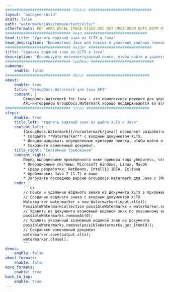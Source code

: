 ```yaml
---
############################# Static ############################
layout: "autogen-child"
draft: false
path: "watermark/java/remove/text/xltx/"
otherformats: PDF WORD EXCEL IMAGE VISIO DOC DOT DOCX DOCM DOTX DOTM RTF TXT XLSX XLSM XLTM XLT XLS XLSB XLAM SXC PPTX PPTM PPSX PPSM POTM POT POTX PPT PPS ODT BMP GIF JPEG JP2 PNG TIFF WEBP VSD VDX VSDX VSTX VSX VSSX VSDM VSSM VSTM VTX VDW VSS VST
############################# Head ############################
head_title: "Удалить водяной знак из XLTX в Java"
head_description: "Библиотека Java для поиска и удаления водяных знаков из документа XLTX с помощью интеллектуального поиска в приложениях Java с использованием API-интерфейсов GroupDocs.Watermark для Java."
############################# Header ############################
title: "Удалить водяной знак из XLTX в Java"
description: "Используйте интеллектуальный поиск, чтобы найти и удалить водяной знак из документа XLTX с форматированием текста из приложений Java и J2SE. Определите критерий поиска для поиска и удаления водяных знаков на основе определенного имени шрифта, цвета, размера и других соответствующих свойств."
############################# SubMenu ############################
submenu:
    enable: false
############################# About ############################
about:
    enable: true
    title: "GroupDocs.Watermark для Java API"
    content: |
        GroupDocs.Watermark for Java — это комплексное решение для управления водяными знаками для приложений Java. Разработчики могут быстро выполнять такие операции с водяными знаками, как; добавлять, редактировать, искать и удалять различные типы водяных знаков в документах всех популярных форматов файлов. Он поддерживает работу с текстовыми и графическими водяными знаками в различных документах, включая PDF, Microsoft Word, Excel, PowerPoint, Visio, электронную почту и форматы изображений.
        API-интерфейсы GroupDocs.Watermark хорошо поддерживаются во всех основных операционных системах и версиях Java, включая J2SE 7.0 (1.7), J2SE 8.0 (1.8) и Java 10.
############################# Steps ############################
steps:
    enable: true
    title_left: "Удалить водяной знак из файла XLTX в Java"
    content_left: |
        [GroupDocs.Watermark](/ru/watermark/java/) позволяет разработчикам Java легко находить и удалять водяные знаки с форматированием текста из своих приложений, выполняя несколько простых шагов.
        * Создайте **Watermarker** с входным документом XLTX.
        * Инициализировать определенные критерии поиска, чтобы найти и удалить водяные знаки.
        * Сохраните измененный документ.
    title_right: "Системные Требования"
    content_right: |
        Перед выполнением приведенного ниже примера кода убедитесь, что в вашей системе установлены следующие предварительные компоненты.
        * Операционные системы: Microsoft Windows, Linux, MacOS
        * Среды разработки: NetBeans, IntelliJ IDEA, Eclipse
        * Фреймворки: Java 7 (1.7) и выше
        * Загрузите последнюю версию GroupDocs.Watermark для Java с [Maven](https://repository.groupdocs.com/webapp/#/artifacts/browse/tree/General/repo/com/groupdocs/groupdocs-watermark)
    code: |
        ```cs
        // Поиск и удаление водяного знака из документа XLTX в приложениях Java
        // Создание водяного знака с входным документом XLTX
        Watermarker watermarker = new Watermarker(input.xltx));
        PossibleWatermarkCollection possibleWatermarks = watermarker.search();
        // Удалить из документа возможный водяной знак по указанному индексу
        possibleWatermarks.removeAt(0);
        // Удалить указанный возможный водяной знак из документа
        possibleWatermarks.remove(possibleWatermarks.get_Item(0));
        // Сохраняем измененный документ
        watermarker.save(output.xltx);
        watermarker.close();
        ```        
demos:
    enable: false
about_formats:
    enable: false
more_formats:
    enable: true
back_to_top:
    enable: true
---
```

